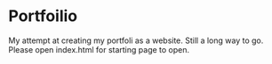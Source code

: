 # Portfoilio

My attempt at creating my portfoli as a website. Still a long way to go.
 Please open index.html for starting page to open.

